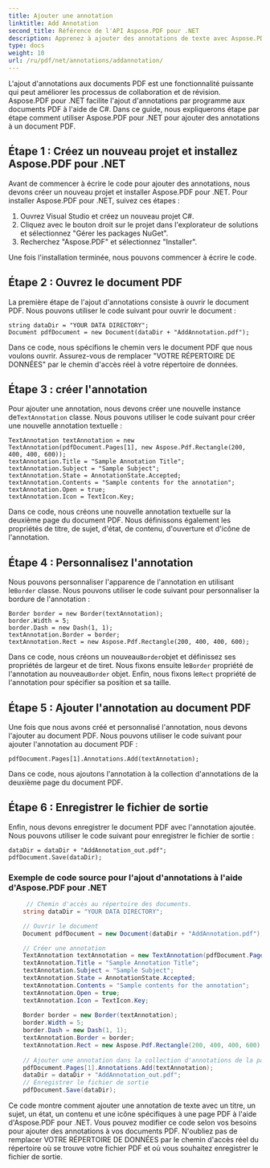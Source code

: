 ```yaml
---
title: Ajouter une annotation
linktitle: Add Annotation
second_title: Référence de l'API Aspose.PDF pour .NET
description: Apprenez à ajouter des annotations de texte avec Aspose.PDF pour .NET à l'aide de ce code source C#. Personnalisez vos annotations avec des détails et des icônes spécifiques.
type: docs
weight: 10
url: /ru/pdf/net/annotations/addannotation/
---
```


L'ajout d'annotations aux documents PDF est une fonctionnalité puissante qui peut améliorer les processus de collaboration et de révision. Aspose.PDF pour .NET facilite l'ajout d'annotations par programme aux documents PDF à l'aide de C#. Dans ce guide, nous expliquerons étape par étape comment utiliser Aspose.PDF pour .NET pour ajouter des annotations à un document PDF.

## Étape 1 : Créez un nouveau projet et installez Aspose.PDF pour .NET

Avant de commencer à écrire le code pour ajouter des annotations, nous devons créer un nouveau projet et installer Aspose.PDF pour .NET. Pour installer Aspose.PDF pour .NET, suivez ces étapes :

1. Ouvrez Visual Studio et créez un nouveau projet C#.
2. Cliquez avec le bouton droit sur le projet dans l'explorateur de solutions et sélectionnez "Gérer les packages NuGet".
3. Recherchez "Aspose.PDF" et sélectionnez "Installer".

Une fois l'installation terminée, nous pouvons commencer à écrire le code.

## Étape 2 : Ouvrez le document PDF

La première étape de l'ajout d'annotations consiste à ouvrir le document PDF. Nous pouvons utiliser le code suivant pour ouvrir le document :

```
string dataDir = "YOUR DATA DIRECTORY";
Document pdfDocument = new Document(dataDir + "AddAnnotation.pdf");
```

Dans ce code, nous spécifions le chemin vers le document PDF que nous voulons ouvrir. Assurez-vous de remplacer "VOTRE RÉPERTOIRE DE DONNÉES" par le chemin d'accès réel à votre répertoire de données.

## Étape 3 : créer l'annotation

 Pour ajouter une annotation, nous devons créer une nouvelle instance de`TextAnnotation` classe. Nous pouvons utiliser le code suivant pour créer une nouvelle annotation textuelle :

```
TextAnnotation textAnnotation = new TextAnnotation(pdfDocument.Pages[1], new Aspose.Pdf.Rectangle(200, 400, 400, 600));
textAnnotation.Title = "Sample Annotation Title";
textAnnotation.Subject = "Sample Subject";
textAnnotation.State = AnnotationState.Accepted;
textAnnotation.Contents = "Sample contents for the annotation";
textAnnotation.Open = true;
textAnnotation.Icon = TextIcon.Key;
```

Dans ce code, nous créons une nouvelle annotation textuelle sur la deuxième page du document PDF. Nous définissons également les propriétés de titre, de sujet, d'état, de contenu, d'ouverture et d'icône de l'annotation.

## Étape 4 : Personnalisez l'annotation

 Nous pouvons personnaliser l'apparence de l'annotation en utilisant le`Border` classe. Nous pouvons utiliser le code suivant pour personnaliser la bordure de l'annotation :

```
Border border = new Border(textAnnotation);
border.Width = 5;
border.Dash = new Dash(1, 1);
textAnnotation.Border = border;
textAnnotation.Rect = new Aspose.Pdf.Rectangle(200, 400, 400, 600);
```

 Dans ce code, nous créons un nouveau`Border`objet et définissez ses propriétés de largeur et de tiret. Nous fixons ensuite le`Border` propriété de l'annotation au nouveau`Border` objet. Enfin, nous fixons le`Rect` propriété de l'annotation pour spécifier sa position et sa taille.

## Étape 5 : Ajouter l'annotation au document PDF

Une fois que nous avons créé et personnalisé l'annotation, nous devons l'ajouter au document PDF. Nous pouvons utiliser le code suivant pour ajouter l'annotation au document PDF :

```
pdfDocument.Pages[1].Annotations.Add(textAnnotation);
```

Dans ce code, nous ajoutons l'annotation à la collection d'annotations de la deuxième page du document PDF.

## Étape 6 : Enregistrer le fichier de sortie

Enfin, nous devons enregistrer le document PDF avec l'annotation ajoutée. Nous pouvons utiliser le code suivant pour enregistrer le fichier de sortie :

```
dataDir = dataDir + "AddAnnotation_out.pdf";
pdfDocument.Save(dataDir);
```
### Exemple de code source pour l'ajout d'annotations à l'aide d'Aspose.PDF pour .NET


```csharp   
	 // Chemin d'accès au répertoire des documents.
	string dataDir = "YOUR DATA DIRECTORY";

	// Ouvrir le document
	Document pdfDocument = new Document(dataDir + "AddAnnotation.pdf");

	// Créer une annotation
	TextAnnotation textAnnotation = new TextAnnotation(pdfDocument.Pages[1], new Aspose.Pdf.Rectangle(200, 400, 400, 600));
	textAnnotation.Title = "Sample Annotation Title";
	textAnnotation.Subject = "Sample Subject";
	textAnnotation.State = AnnotationState.Accepted;
	textAnnotation.Contents = "Sample contents for the annotation";
	textAnnotation.Open = true;
	textAnnotation.Icon = TextIcon.Key;
   
	Border border = new Border(textAnnotation);
	border.Width = 5;
	border.Dash = new Dash(1, 1);
	textAnnotation.Border = border;
	textAnnotation.Rect = new Aspose.Pdf.Rectangle(200, 400, 400, 600);
   
	// Ajouter une annotation dans la collection d'annotations de la page
	pdfDocument.Pages[1].Annotations.Add(textAnnotation);
	dataDir = dataDir + "AddAnnotation_out.pdf";
	// Enregistrer le fichier de sortie
	pdfDocument.Save(dataDir);
```
Ce code montre comment ajouter une annotation de texte avec un titre, un sujet, un état, un contenu et une icône spécifiques à une page PDF à l'aide d'Aspose.PDF pour .NET. Vous pouvez modifier ce code selon vos besoins pour ajouter des annotations à vos documents PDF. N'oubliez pas de remplacer VOTRE RÉPERTOIRE DE DONNÉES par le chemin d'accès réel du répertoire où se trouve votre fichier PDF et où vous souhaitez enregistrer le fichier de sortie.